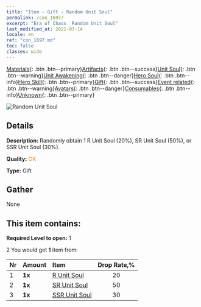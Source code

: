 ```yaml
---
title: "Item - Gift - Random Unit Soul"
permalink: /con_1697/
excerpt: "Era of Chaos  Random Unit Soul"
last_modified_at: 2021-07-14
locale: en
ref: "con_1697.md"
toc: false
classes: wide
---
```

 [Materials](/Items/){: .btn .btn--primary}[Artifacts](/Items/Artifacts/){: .btn .btn--success}[Unit Soul](/Items/UnitSoul/){: .btn .btn--warning}[Unit Awakening](/Items/UnitAwakening/){: .btn .btn--danger}[Hero Soul](/Items/HeroSoul/){: .btn .btn--info}[Hero Skill](/Items/HeroSkill/){: .btn .btn--primary}[Gift](/Items/Gift/){: .btn .btn--success}[Event related](/Items/Events/){: .btn .btn--warning}[Avatars](/Items/Avatars/){: .btn .btn--danger}[Consumables](/Items/Consumables/){: .btn .btn--info}[Unknown](/Items/Unknown/){: .btn .btn--primary}

 ![Random Unit Soul](/images/t/i_10019.png)

## Details
 **Description:** Randomly obtain 1 R Unit Soul (20%), SR Unit Soul (50%), or SSR Unit Soul (30%).

 **Quality:** <span style="color: #FF8C00">OK</span>

 **Type:** Gift

## Gather

  None

## This item contains:

 **Required Level to open:** 1

 2 You would get **1** item  from:

  | Nr | Amount |     Item    | Drop Rate,% |
  |:---|:-------|:------------|:---------:|
  | 1 |  **1x** | [R Unit Soul](/Items/con_533/) | 20 | 
  | 2 |  **1x** | [SR Unit Soul](/Items/con_534/) | 50 | 
  | 3 |  **1x** | [SSR Unit Soul](/Items/con_535/) | 30 | 
